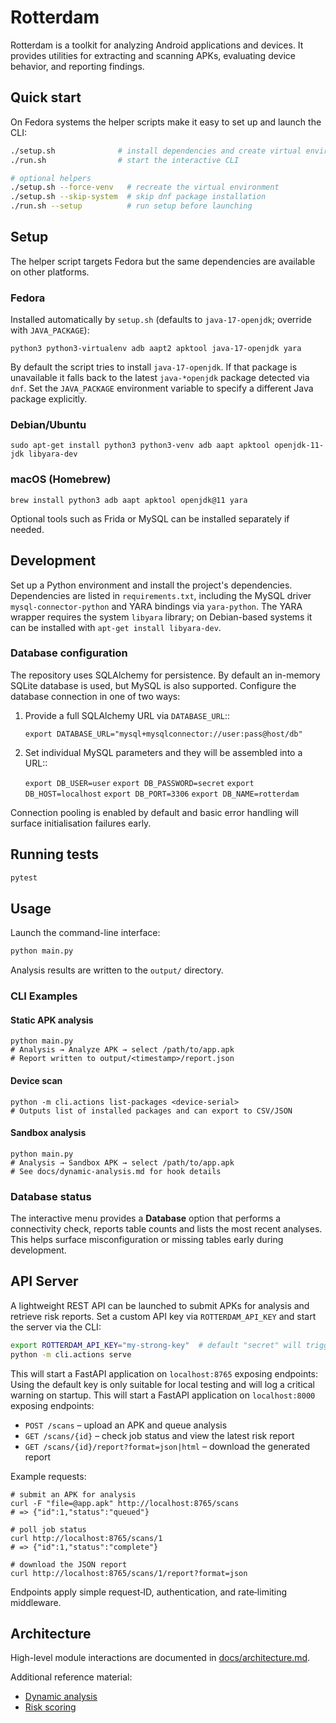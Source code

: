 # Rotterdam

Rotterdam is a toolkit for analyzing Android applications and devices. It provides utilities for extracting and scanning APKs, evaluating device behavior, and reporting findings.

## Quick start

On Fedora systems the helper scripts make it easy to set up and launch the CLI:

```bash
./setup.sh              # install dependencies and create virtual environment
./run.sh                # start the interactive CLI

# optional helpers
./setup.sh --force-venv   # recreate the virtual environment
./setup.sh --skip-system  # skip dnf package installation
./run.sh --setup          # run setup before launching
```

## Setup

The helper script targets Fedora but the same dependencies are available on
other platforms.

### Fedora

Installed automatically by `setup.sh` (defaults to `java-17-openjdk`; override with `JAVA_PACKAGE`):

```
python3 python3-virtualenv adb aapt2 apktool java-17-openjdk yara
```

By default the script tries to install `java-17-openjdk`. If that package is
unavailable it falls back to the latest `java-*openjdk` package detected via
`dnf`. Set the `JAVA_PACKAGE` environment variable to specify a different Java
package explicitly.

### Debian/Ubuntu

```
sudo apt-get install python3 python3-venv adb aapt apktool openjdk-11-jdk libyara-dev
```

### macOS (Homebrew)

```
brew install python3 adb aapt apktool openjdk@11 yara
```

Optional tools such as Frida or MySQL can be installed separately if needed.

## Development

Set up a Python environment and install the project's dependencies.
Dependencies are listed in `requirements.txt`, including the MySQL driver
`mysql-connector-python` and YARA bindings via `yara-python`.
The YARA wrapper requires the system `libyara` library; on Debian-based
systems it can be installed with `apt-get install libyara-dev`.

### Database configuration

The repository uses SQLAlchemy for persistence. By default an in-memory
SQLite database is used, but MySQL is also supported. Configure the database
connection in one of two ways:

1. Provide a full SQLAlchemy URL via ``DATABASE_URL``::

   ``export DATABASE_URL="mysql+mysqlconnector://user:pass@host/db"``

2. Set individual MySQL parameters and they will be assembled into a URL::

   ``export DB_USER=user``
   ``export DB_PASSWORD=secret``
   ``export DB_HOST=localhost``
   ``export DB_PORT=3306``
   ``export DB_NAME=rotterdam``

Connection pooling is enabled by default and basic error handling will surface
initialisation failures early.

## Running tests

```bash
pytest
```

## Usage

Launch the command-line interface:

```bash
python main.py
```

Analysis results are written to the `output/` directory.

### CLI Examples

#### Static APK analysis

```
python main.py
# Analysis → Analyze APK → select /path/to/app.apk
# Report written to output/<timestamp>/report.json
```

#### Device scan

```
python -m cli.actions list-packages <device-serial>
# Outputs list of installed packages and can export to CSV/JSON
```

#### Sandbox analysis

```
python main.py
# Analysis → Sandbox APK → select /path/to/app.apk
# See docs/dynamic-analysis.md for hook details
```

### Database status

The interactive menu provides a **Database** option that performs a
connectivity check, reports table counts and lists the most recent analyses.
This helps surface misconfiguration or missing tables early during
development.

## API Server

A lightweight REST API can be launched to submit APKs for analysis and
retrieve risk reports. Set a custom API key via `ROTTERDAM_API_KEY` and start
the server via the CLI:

```bash
export ROTTERDAM_API_KEY="my-strong-key"  # default "secret" will trigger a warning
python -m cli.actions serve
```


This will start a FastAPI application on `localhost:8765` exposing endpoints:
Using the default key is only suitable for local testing and will log a
critical warning on startup. This will start a FastAPI application on
`localhost:8000` exposing endpoints:


* `POST /scans` – upload an APK and queue analysis
* `GET /scans/{id}` – check job status and view the latest risk report
* `GET /scans/{id}/report?format=json|html` – download the generated report

Example requests:

```
# submit an APK for analysis
curl -F "file=@app.apk" http://localhost:8765/scans
# => {"id":1,"status":"queued"}

# poll job status
curl http://localhost:8765/scans/1
# => {"id":1,"status":"complete"}

# download the JSON report
curl http://localhost:8765/scans/1/report?format=json
```

Endpoints apply simple request‑ID, authentication, and rate‑limiting middleware.

## Architecture

High-level module interactions are documented in
[docs/architecture.md](docs/architecture.md).

Additional reference material:

- [Dynamic analysis](docs/dynamic-analysis.md)
- [Risk scoring](docs/risk-scoring.md)

